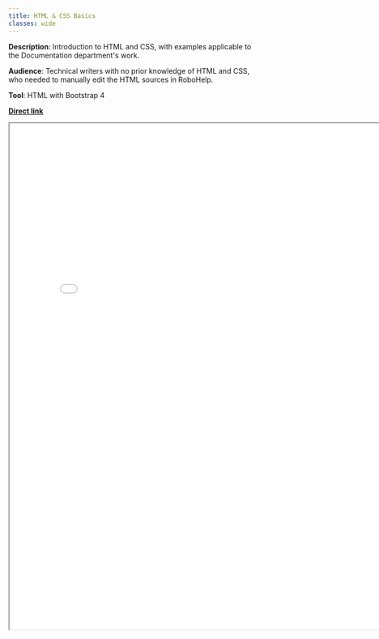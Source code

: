 ```yaml
---
title: HTML & CSS Basics
classes: wide
---
```


**Description**: Introduction to HTML and CSS, with examples applicable to the Documentation department's work.

**Audience**: Technical writers with no prior knowledge of HTML and CSS, who needed to manually edit the HTML sources in RoboHelp.

**Tool**: HTML with Bootstrap 4

**[Direct link](html-css-tutorial.htm)**

<iframe width="800" height="1000" src="html-css-tutorial.htm"></iframe>
